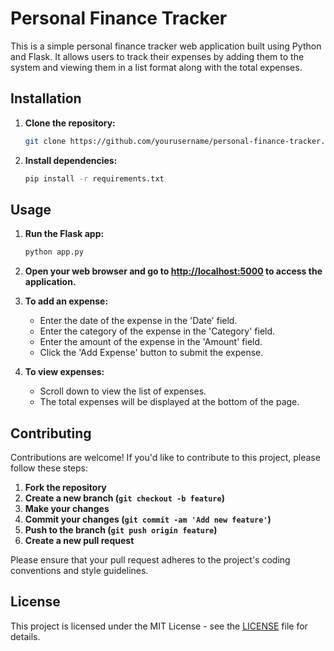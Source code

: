 # Personal Finance Tracker

This is a simple personal finance tracker web application built using Python and Flask. It allows users to track their expenses by adding them to the system and viewing them in a list format along with the total expenses.

## Installation

1. **Clone the repository:**

   ```bash
   git clone https://github.com/yourusername/personal-finance-tracker.git
   ```

2. **Install dependencies:**

   ```bash
   pip install -r requirements.txt
   ```

## Usage

1. **Run the Flask app:**

   ```bash
   python app.py
   ```

2. **Open your web browser and go to [http://localhost:5000](http://localhost:5000) to access the application.**

3. **To add an expense:**

   - Enter the date of the expense in the 'Date' field.
   - Enter the category of the expense in the 'Category' field.
   - Enter the amount of the expense in the 'Amount' field.
   - Click the 'Add Expense' button to submit the expense.

4. **To view expenses:**

   - Scroll down to view the list of expenses.
   - The total expenses will be displayed at the bottom of the page.

## Contributing

Contributions are welcome! If you'd like to contribute to this project, please follow these steps:

1. **Fork the repository**
2. **Create a new branch (`git checkout -b feature`)**
3. **Make your changes**
4. **Commit your changes (`git commit -am 'Add new feature'`)**
5. **Push to the branch (`git push origin feature`)**
6. **Create a new pull request**

Please ensure that your pull request adheres to the project's coding conventions and style guidelines.

## License

This project is licensed under the MIT License - see the [LICENSE](LICENSE) file for details.
